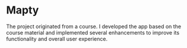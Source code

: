 # Mapty

The project originated from a course. I developed the app based on the course material and implemented several enhancements to improve its functionality and overall user experience.

